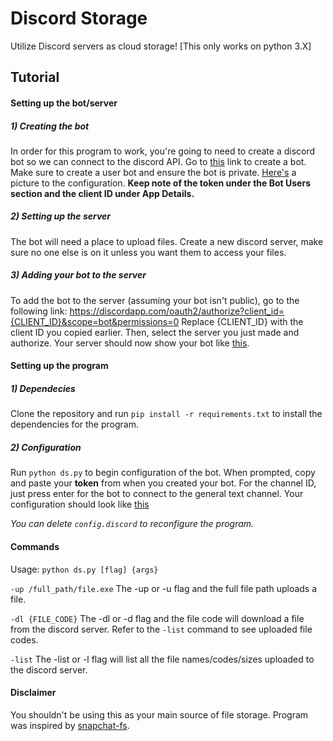 # Discord Storage
Utilize Discord servers as cloud storage! [This only works on python 3.X]

## Tutorial
#### Setting up the bot/server

##### 1) Creating the bot
In order for this program to work, you're going to need to create a discord bot so we can connect to the discord API. Go to [this](https://discordapp.com/developers/applications/me) link to create a bot. Make sure to create a user bot and ensure the bot is private. [Here's](http://i.imgur.com/QIWBksk.png) a picture to the configuration. **Keep note of the token under the Bot Users section and the client ID under App Details.**
##### 2) Setting up the server
The bot will need a place to upload files. Create a new discord server, make sure no one else is on it unless you want them to access your files.

##### 3) Adding your bot to the server
To add the bot to the server (assuming your bot isn't public), go to the following link: https://discordapp.com/oauth2/authorize?client_id={CLIENT_ID}&scope=bot&permissions=0
Replace {CLIENT_ID} with the client ID you copied earlier. Then, select the server you just made and authorize. Your server should now show your bot like [this](http://i.imgur.com/NnqQAv7.png).

#### Setting up the program
##### 1) Dependecies
Clone the repository and run ```pip install -r requirements.txt``` to install the dependencies for the program.
##### 2) Configuration
Run ```python ds.py``` to begin configuration of the bot. When prompted, copy and paste your **token** from when you created your bot. For the channel ID, just press enter for the bot to connect to the general text channel. Your configuration should look like [this](http://i.imgur.com/g72BDoG.png)

*You can delete ```config.discord``` to reconfigure the program.*
#### Commands
Usage: ```python ds.py [flag] {args}```

```-up /full_path/file.exe``` The -up or -u flag and the full file path uploads a file.

```-dl {FILE_CODE}``` The -dl or -d flag and the file code will download a file from the discord server. Refer to the ```-list``` command to see uploaded file codes.

```-list``` The -list or -l flag will list all the file names/codes/sizes uploaded to the discord server.


#### Disclaimer
You shouldn't be using this as your main source of file storage. Program was inspired by [snapchat-fs](https://github.com/hausdorff/snapchat-fs). 



